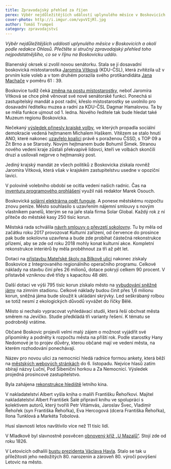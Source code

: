 ```yaml
---
title: Zpravodajský přehled za říjen
perex: Výběr nejdůležitějších událostí uplynulého měsíce v Boskovicích a okolí podle redakce Ohlasů. Přečtěte si stručný zpravodajský přehled toho nejpodstatnějšího, co se v říjnu na Boskovicku událo.
cover-photo: http://i.imgur.com/vpvVIjRl.jpg
author: Tomáš Trumpeš
category: zpravodajství
---
```


*Výběr nejdůležitějších událostí uplynulého měsíce v Boskovicích a okolí podle redakce Ohlasů. Přečtěte si stručný zpravodajský přehled toho nejpodstatnějšího, co se v říjnu na Boskovicku událo.*

Blanenský okrsek si zvolil novou senátorku. Stala se jí dosavadní boskovická místostarostka [Jaromíra Vítková](http://www.ohlasy.info/clanky/2016/10/rozhovor-vitkova.html) (KDU-ČSL), která zvítězila už v prvním kole voleb a v tom druhém porazila svého protikandidáta [Jana Machače](http://www.ohlasy.info/clanky/2016/10/rozhovor-machac.html) v poměru 61 : 39.

Boskovice tudíž čeká [změna na postu místostarostky](http://www.ohlasy.info/clanky/2016/10/mistostarostka-hamalova.html), neboť Jaromíra Vítková se chce plně věnovat své nové senátorské funkci. Ponechá si zastupitelský mandát a post radní, křeslo místostarostky se uvolnilo pro dosavadní ředitelku muzea a radní za KDU-ČSL Dagmar Hamalovou. Ta by se měla funkce ujmout od 1. ledna. Nového ředitele tak bude hledat také Muzeum regionu Boskovicka.

Nečekaný [výsledek přinesly krajské volby](http://www.ohlasy.info/clanky/2016/10/vysledky-voleb.html), ve kterých propadla sociální demokracie vedená hejtmanem Michalem Haškem. Vítězem se stalo hnutí ANO, které nakonec [uzavřelo koalici](http://www.ohlasy.info/clanky/2016/10/krajska-koalice.html) právě s poraženou ČSSD, s TOP 09 a Žít Brno a se Starosty. Novým hejtmanem bude Bohumil Šimek. Stranou nového vedení kraje zůstali překvapivě lidovci, kteří ve volbách skončili druzí a usilovali nejprve o hejtmanský post.

Jediný krajský mandát ze všech politiků z Boskovicka získala rovněž Jaromíra Vítková, která však v krajském zastupitelstvu usedne v opoziční lavici.

V polovině volebního období se ocitla vedení našich radnic. Čas na [inventuru programového prohlášení](http://www.ohlasy.info/clanky/2016/10/inventura-koalice.html) využil náš redaktor Marek Osouch.

Boskovická [solární elektrárna opět funguje](http://www.ohlasy.info/clanky/2016/10/elektrarna-funguje.html). A ponese městskému rozpočtu znovu peníze. Město souhlasilo s uzavřením nájemní smlouvy s novým vlastníkem panelů, kterým se na jaře stala firma Solar Global. Každý rok z ní přiteče do městské kasy 250 tisíc korun.

Městská rada schválila [návrh smlouvy o převzetí sokolovny](http://blanensky.denik.cz/zpravy_region/radni-schvalili-bezplatny-prevod-boskovicke-sokolovny-hodnota-daru-21-milionu-20161027.html). Tu by měla od začátku roku 2017 provozovat Kulturní zařízení, od července do prosince pak bude sokolovna uzavřena a bude zde probíhat částečná rekonstrukce přízemí, aby se zde od roku 2018 mohly konat kulturní akce. Kompletní rekonstrukce interiérů by měla proběhnout za tři až pět let.

Dotaci na [přístavbu Mateřské školy na Bílkově ulici](http://www.ohlasy.info/clanky/2016/02/pristavba-ms.html) nakonec získaly Boskovice z Integrovaného regionálního operačního programu. Celkové náklady na stavbu činí přes 26 milionů, dotace pokryjí celkem 90 procent. V přístavbě vzniknou dvě třídy s kapacitou 48 dětí.

Další dotaci ve výši 795 tisíc korun získalo město na [vybudování sněžné jámy](http://blanensky.denik.cz/zpravy_region/boskovicti-postavi-sneznou-jamu-na-zimnim-stadionu-20161027.html) na zimním stadionu. Celkové náklady budou činit přes 1,6 milionu korun, sněžná jáma bude sloužit k ukládání skrývky. Led seškrábaný rolbou se totiž nesmí z ekologických důvodů vyvážet do říčky Bělé.

Město si nechalo vypracovat vyhledávací studii, která řeší obchvat města směrem na Jevíčko. Studie předkládá tři varianty řešení. K tématu se podrobněji vrátíme.

Občané Boskovic projevili velmi malý zájem o možnost vyjádřit své připomínky a podněty k rozpočtu města na příští rok. Podle starostky Hany Nedomové je to projev důvěry, kterou občané mají ve vedení města, na kterém rozhodování ponechávají.

Název pro novou ulici za nemocnicí hledá radnice formou ankety, která běží na [městských webových stránkách](http://boskovice.cz/) do 6. listopadu. Nejvíce hlasů zatím sbírají názvy Luční, Pod Šibeniční horkou a Za Nemocnicí. Výsledek projedná prosincové zastupitelstvo.

Byla zahájena [rekonstrukce hlediště](https://www.facebook.com/ohlasy/posts/1113523602035087) letního kina.

V nakladatelství Albert vyšla kniha o malíři Františku Řehořkovi. Majitel nakladatelství Albert František Šalé připravil knihu ve spolupráci s kolektivem autorů, který tvořili Petr Vítámvás, Jaroslav Švec, Vladimír Řehořek (syn Františka Řehořka), Eva Hercogová (dcera Františka Řehořka), Ilona Tunklová a Markéta Tobolová.

Husí slavnosti letos navštívilo více než 11 tisíc lidí.

V Mladkově byl slavnostně posvěcen [obnovený kříž „U Mazalů“](http://boskovice.cz/slavnostni-posveceni-krize-v-mladkove/d-29363/p1=1019). Stojí zde od roku 1826.

V Letovicích odhalili [bustu prezidenta Václava Havla](http://www.havelvletovicich.cz/). Stalo se tak u příležitosti jeho nedožitých 80. narozenin a zároveň 80. výročí povýšení Letovic na město.
